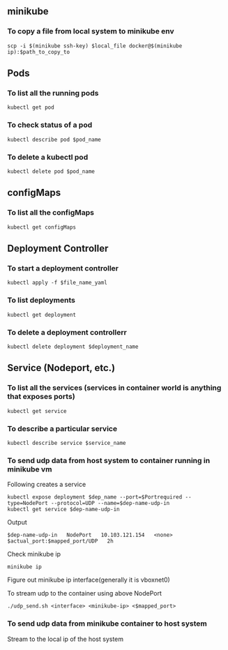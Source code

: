 ## minikube

### To copy a file from local system to minikube env

~~~~
scp -i $(minikube ssh-key) $local_file docker@$(minikube ip):$path_to_copy_to
~~~~

## Pods

### To list all the running pods

~~~~
kubectl get pod
~~~~

### To check status of a pod

~~~~
kubectl describe pod $pod_name
~~~~

### To delete a kubectl pod

~~~~
kubectl delete pod $pod_name
~~~~

## configMaps

### To list all the configMaps

~~~~
kubectl get configMaps
~~~~

## Deployment Controller

### To start a deployment controller

~~~~
kubectl apply -f $file_name_yaml
~~~~

### To list deployments

~~~~
kubectl get deployment
~~~~

### To delete a deployment controllerr

~~~~
kubectl delete deployment $deployment_name
~~~~

## Service (Nodeport, etc.)

### To list all the services (services in container world is anything that exposes ports)

~~~~
kubectl get service
~~~~

### To describe a particular service

~~~~
kubectl describe service $service_name
~~~~

### To send udp data from host system to container running in minikube vm

Following creates a service
~~~~
kubectl expose deployment $dep_name --port=$Portrequired --type=NodePort --protocol=UDP --name=$dep-name-udp-in
kubectl get service $dep-name-udp-in
~~~~

Output
~~~~
$dep-name-udp-in   NodePort   10.103.121.154   <none>        $actual_port:$mapped_port/UDP   2h
~~~~

Check minikube ip

~~~~
minikube ip
~~~~

Figure out minikube ip interface(generally it is vboxnet0)

To stream udp to the container using above NodePort
~~~~
./udp_send.sh <interface> <minikube-ip> <$mapped_port>
~~~~

### To send udp data from minikube container to host system

Stream to the local ip of the host system

